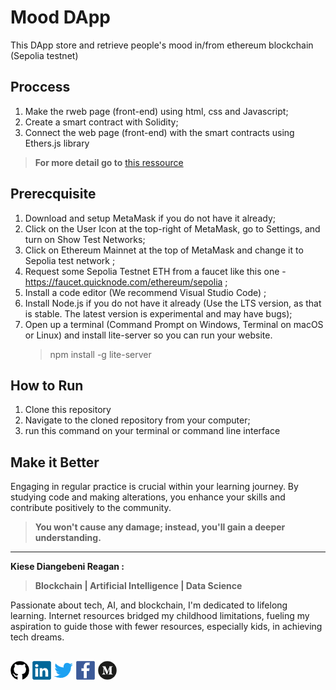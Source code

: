# Mood DApp

This DApp store and retrieve people's mood in/from ethereum blockchain (Sepolia testnet)

## Proccess

1. Make the rweb page (front-end) using html, css and Javascript;
2. Create a smart contract with Solidity;
3. Connect the web page (front-end) with the smart contracts using Ethers.js library
> **For more detail go to** [this ressource](https://learnweb3.io/degrees/ethereum-developer-degree/freshman/build-your-first-d-app-on-ethereum/)

## Prerecquisite

1. Download and setup MetaMask if you do not have it already;
2. Click on the User Icon at the top-right of MetaMask, go to Settings, and turn on Show Test Networks;
3. Click on Ethereum Mainnet at the top of MetaMask and change it to Sepolia test network ;
4. Request some Sepolia Testnet ETH from a faucet like this one - https://faucet.quicknode.com/ethereum/sepolia ;
5. Install a code editor (We recommend Visual Studio Code) ;
6. Install Node.js if you do not have it already (Use the LTS version, as that is stable. The latest version is experimental and may have bugs);
7. Open up a terminal (Command Prompt on Windows, Terminal on macOS or Linux) and install lite-server so you can run your website.
   > npm install -g lite-server

## How to Run

1. Clone this repository
2. Navigate to the cloned repository from your computer;
3. run this command on your terminal or command line interface

## Make it Better

Engaging in regular practice is crucial within your learning journey. By studying code and making alterations, you enhance your skills and contribute positively to the community.
> **You won't cause any damage; instead, you'll gain a deeper understanding.**

___
**Kiese Diangebeni Reagan :** 
> **Blockchain | Artificial Intelligence | Data Science**

Passionate about tech, AI, and blockchain, I'm dedicated to lifelong learning. Internet resources bridged my childhood limitations, fueling my aspiration to guide those with fewer resources, especially kids, in achieving tech dreams.

<a href="https://github.com/Rekidiang2"><img src="https://github.com/Rekidiang2/Rekidiang2/blob/main/leslogos/github-logo.png"></a>
<a href="https://www.linkedin.com/in/kiese-diangebeni-reagan-82992216a/"><img src="https://github.com/Rekidiang2/Rekidiang2/blob/main/leslogos/linkedin-logo.png"></a>
<a href="https://twitter.com/ReaganKiese"><img src="https://github.com/Rekidiang2/Rekidiang2/blob/main/leslogos/twitter-logo.png"></a>
<a href="https://web.facebook.com/reagan.kiese.7"><img src="https://github.com/Rekidiang2/Rekidiang2/blob/main/leslogos/facebook-logo.png"></a>
<a href="https://medium.com/@rkiese6"><img src="https://github.com/Rekidiang2/Rekidiang2/blob/main/leslogos/medium-logo.png"></a>                                    
----
